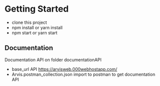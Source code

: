 # Getting Started
  - clone this project
  - npm install or yarn install
  - npm start or yarn start

## Documentation
  Documentation API on folder documentationAPI
  - base_url API https://arvisweb.000webhostapp.com/
  - Arvis.postman_collection.json import to postman to get documentation API

